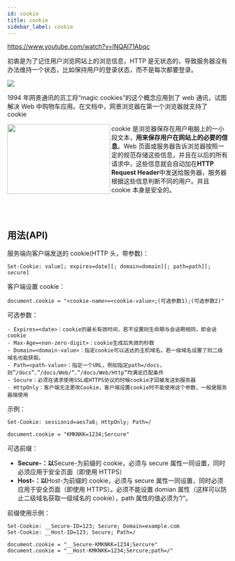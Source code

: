 ```yaml
---
id: cookie
title: cookie
sidebar_label: cookie
---
```


https://www.youtube.com/watch?v=lNQAl71Abqc

初衷是为了记住用户浏览网站上的浏览信息，HTTP 是无状态的，导致服务器没有办法维持一个状态，比如保持用户的登录状态，而不是每次都要登录。

![](https://cosmos-x.oss-cn-hangzhou.aliyuncs.com/WSZuNg.png)

1994 年网景通讯的员工将“magic cookies”的这个概念应用到了 web 通讯，试图解决 Web 中购物车应用。在文档中，网景浏览器在第一个浏览器就支持了 cookie

<img width="235" height="160" src="https://cosmos-x.oss-cn-hangzhou.aliyuncs.com/a5hWrl.png" align= 'left'/>

cookie 是浏览器保存在用户电脑上的一小段文本，**用来保存用户在网站上的必要的信息**。Web 页面或服务器告诉浏览器按照一定的规范存储这些信息，并且在以后的所有请求中，这些信息就会自动加在**HTTP Request Header**中发送给服务器，服务器根据这些信息判断不同的用户。并且 cookie 本身是安全的。

<br />
<br />

## 用法(API)

服务端向客户端发送的 cookie(HTTP 头，带参数)：

```
Set-Cookie: value[; expires=date][; domain=domain][; path=path][; secure]
```

客户端设置 cookie：

```
document.cookie = "<cookie-name>=<cookie-value>;(可选参数1);(可选参数2)"
```

可选参数：

```
- Expires=<date>：cookie的最长有效时间，若不设置则生命期与会话期相同，即会话cookie
- Max-Age=<non-zero-digit>：cookie生成后失效的秒数
- Domain=<domain-value>：指定cookie可以送达的主机域名，若一级域名设置了则二级域名也能获取。
- Path=<path-value>：指定一个URL，例如指定path=/docs，则”/docs”、”/docs/Web/“、”/docs/Web/Http”均满足匹配条件
- Secure：必须在请求使用SSL或HTTPS协议的时候cookie才回被发送到服务器
- HttpOnly：客户端无法更改Cookie，客户端设置cookie时不能使用这个参数，一般是服务器端使用
```

示例：

```
Set-Cookie: sessionid=aes7a8; HttpOnly; Path=/

document.cookie = "KMKNKK=1234;Sercure"
```

可选前缀：

- **Secure-：以**Secure-为前缀的 cookie，必须与 secure 属性一同设置，同时必须应用于安全页面（即使用 HTTPS）
- **Host-：以**Host-为前缀的 cookie，必须与 secure 属性一同设置，同时必须应用于安全页面（即使用 HTTPS）。必须不能设置 domian 属性（这样可以防止二级域名获取一级域名的 cookie），path 属性的值必须为”/“。

前缀使用示例：

```
Set-Cookie: __Secure-ID=123; Secure; Domain=example.com
Set-Cookie: __Host-ID=123; Secure; Path=/

document.cookie = "__Secure-KMKNKK=1234;Sercure"
document.cookie = "__Host-KMKNKK=1234;Sercure;path=/"
```

